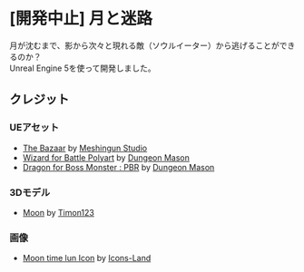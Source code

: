 # [開発中止] 月と迷路

月が沈むまで、影から次々と現れる敵（ソウルイーター）から逃げることができるのか？  
Unreal Engine 5を使って開発しました。  

## クレジット

### UEアセット
- [The Bazaar](https://www.fab.com/ja/listings/cff79d2c-4b55-45a2-80fc-960193a6dfd4)
  by [Meshingun Studio](https://www.fab.com/ja/sellers/Meshingun%20Studio)
- [Wizard for Battle Polyart](https://www.fab.com/ja/listings/f17e8f86-b7b2-4840-9e77-5c57bfa30764)
  by [Dungeon Mason](https://www.fab.com/ja/sellers/Dungeon%20Mason)
- [Dragon for Boss Monster : PBR](https://www.fab.com/ja/listings/6c4bd321-0263-44fe-a3d9-82599eeee12c)
  by [Dungeon Mason](https://www.fab.com/ja/sellers/Dungeon%20Mason)

### 3Dモデル
- [Moon](https://www.turbosquid.com/3d-models/free-moon-3d-model/678303)
  by [Timon123](https://www.turbosquid.com/Search/Artists/Timon123)

### 画像
- [Moon time lun Icon](https://icon-icons.com/icon/moon-time-lun/966)
  by [Icons-Land](https://icon-icons.com/users/NTrPnL29AYcqyyWfL84I4/icon-sets/)

